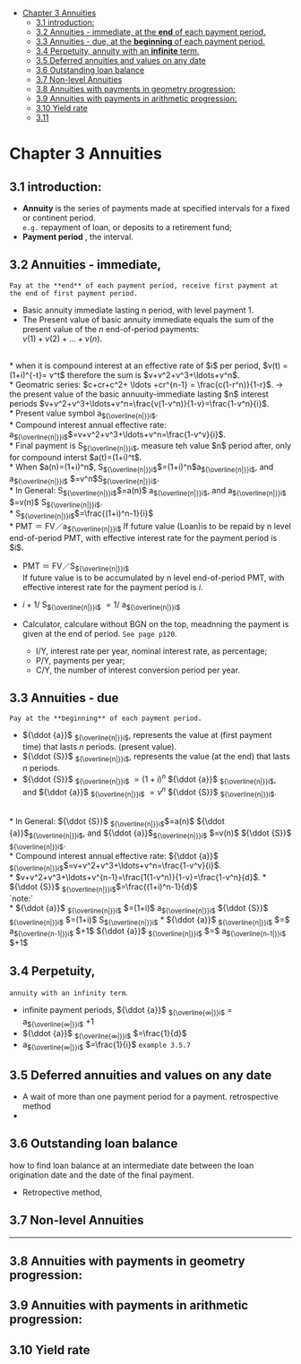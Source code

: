 <!-- TOC depthFrom:1 depthTo:6 withLinks:1 updateOnSave:1 orderedList:0 -->

- [Chapter 3 Annuities](#chapter-3-annuities)
	- [3.1 introduction:](#31-introduction)
	- [3.2 Annuities - immediate, at the **end** of each payment period.](#32-annuities-immediate-at-the-end-of-each-payment-period)
	- [3.3 Annuities - due, at the **beginning** of each payment period.](#33-annuities-due-at-the-beginning-of-each-payment-period)
	- [3.4 Perpetuity, annuity with an **infinite** term.](#34-perpetuity-annuity-with-an-infinite-term)
	- [3.5 Deferred annuities and values on any date](#35-deferred-annuities-and-values-on-any-date)
	- [3.6 Outstanding loan balance](#36-outstanding-loan-balance)
	- [3.7 Non-level Annuities](#37-non-level-annuities)
	- [3.8 Annuities with payments in geometry progression:](#38-annuities-with-payments-in-geometry-progression)
	- [3.9 Annuities with payments in arithmetic progression:](#39-annuities-with-payments-in-arithmetic-progression)
	- [3.10 Yield rate](#310-yield-rate)
	- [3.11](#311)

<!-- /TOC -->

# Chapter 3 Annuities  

## 3.1 introduction:

* **Annuity** is the series of payments made at specified intervals for a fixed or continent period.     
	`e.g.` repayment of loan, or deposits to a retirement fund;     
* **Payment period** , the interval.         

## 3.2 Annuities - immediate,
`Pay at the **end** of each payment period, receive first payment at the end of first payment period.`     

* Basic annuity immediate lasting n period, with level payment 1.      
* The Present value of basic annuity immediate equals the sum of the present value of the $n$ end-of-period payments:     
$v(1) + v(2) + \ldots + v(n)$.  
<br/>  
  * when it is compound interest at an effective rate of $i$ per period,     
	$v(t) = (1+i)^{-t}= v^t$     
	therefore the sum is  $v+v^2+v^3+\ldots+v^n$.     
<br/>  
* Geomatric series:      
$c+cr+c^2+ \ldots +cr^{n-1} = \frac{c(1-r^n)}{1-r}$.     
&rarr; the present value of the basic annuuity-immediate lasting $n$ interest periods $v+v^2+v^3+\ldots+v^n=\frac{v(1-v^n)}{1-v}=\frac{1-v^n}{i}$.   
<br/>  
* Present value symbol a<sub>${\overline{n|}}i$</sub>.      
<br/>    
* Compound interest annual effective rate:     
a<sub>${\overline{n|}}i$</sub>$=v+v^2+v^3+\ldots+v^n=\frac{1-v^v}{i}$.   
<br/>   
* Final payment is S<sub>${\overline{n|}}i$</sub>, measure teh value $n$ period after, only for compound interst $a(t)=(1+i)^t$.  
<br/>  
* When $a(n)=(1+i)^n$, S<sub>${\overline{n|}}i$</sub>$=(1+i)^n$a<sub>${\overline{n|}}i$</sub>, and a<sub>${\overline{n|}}i$</sub> $=v^n$S<sub>${\overline{n|}}i$</sub>.     
<br/>  
* In General: S<sub>${\overline{n|}}i$</sub>$=a(n)$ a<sub>${\overline{n|}}i$</sub>, and a<sub>${\overline{n|}}i$</sub> $=v(n)$ S<sub>${\overline{n|}}i$</sub>.   
<br/>  
* S<sub>${\overline{n|}}i$</sub>$=\frac{(1+i)^n-1}{i}$     
<br/>  
* PMT ＝ FV／a<sub>${\overline{n|}}i$</sub>     
If future value (Loan)is to be repaid by n level end-of-period PMT, with effective interest rate for the payment period is $i$.

* PMT ＝ FV／S<sub>${\overline{n|}}i$</sub>    
If future value is to be accumulated by n level end-of-period PMT, with effective interest rate for the payment period is $i$.

* $i+1/$ S<sub>${\overline{n|}}i$</sub> $=1/$ a<sub>${\overline{n|}}i$</sub>

* Calculator, calculare without BGN on the top, meadnning the payment is given at the end of period. `See page p120`.     
  * I/Y, interest rate per year, nominal interest rate, as percentage;
  * P/Y, payments per year;     
  * C/Y, the number of interest conversion period per year.

## 3.3 Annuities - due     
`Pay at the **beginning** of each payment period.`

* ${\ddot  {a}}$ <sub>${\overline{n|}}i$</sub>, represents the value at (first payment time) that lasts $n$ periods.   (present value).
* ${\ddot  {S}}$ <sub>${\overline{n|}}i$</sub>, represents the value (at the end) that lasts $n$ periods.   
* ${\ddot  {S}}$ <sub>${\overline{n|}}i$</sub> $=(1+i)^n$ ${\ddot  {a}}$ <sub>${\overline{n|}}i$</sub>,
and ${\ddot  {a}}$ <sub>${\overline{n|}}i$</sub> $=v^n$ ${\ddot  {S}}$ <sub>${\overline{n|}}i$</sub>.     
<br/>  
* In General: ${\ddot  {S}}$ <sub>${\overline{n|}}i$</sub>$=a(n)$ ${\ddot  {a}}$<sub>${\overline{n|}}i$</sub>, and ${\ddot  {a}}$<sub>${\overline{n|}}i$</sub> $=v(n)$ ${\ddot  {S}}$ <sub>${\overline{n|}}i$</sub>.   
<br/>  
* Compound interest annual effective rate:     
${\ddot  {a}}$ <sub>${\overline{n|}}i$</sub>$=v+v^2+v^3+\ldots+v^n=\frac{1-v^v}{i}$.   
<br/>      
* $v+v^2+v^3+\ldots+v^{n-1}=\frac{1(1-v^n)}{1-v}=\frac{1-v^n}{d}$.       
* ${\ddot  {S}}$ <sub>${\overline{n|}}i$</sub>$=\frac{(1+i)^n-1}{d}$     
<br/>  
`note:`  
<br/>
* ${\ddot  {a}}$ <sub>${\overline{n|}}i$</sub> $=(1+i)$ a<sub>${\overline{n|}}i$</sub>     
${\ddot  {S}}$ <sub>${\overline{n|}}i$</sub> $=(1+i)$ S<sub>${\overline{n|}}i$</sub>      
* ${\ddot  {a}}$ <sub>${\overline{n|}}i$</sub> $=$ a<sub>${\overline{n-1|}}i$</sub> $+1$     
${\ddot  {a}}$ <sub>${\overline{n|}}i$</sub> $=$ a<sub>${\overline{n-1|}}i$</sub> $+1$


## 3.4 Perpetuity,
`annuity with an infinity term`.     
* infinite payment periods, ${\ddot  {a}}$ <sub>${\overline{∞|}}i$</sub> $=$ a<sub>${\overline{∞|}}i$</sub> $+1$    
* ${\ddot  {a}}$ <sub>${\overline{∞|}}i$</sub> $=\frac{1}{d}$     
* a<sub>${\overline{∞|}}i$</sub> $=\frac{1}{i}$
`example 3.5.7`

## 3.5 Deferred annuities and values on any date      
* A wait of more than one payment period for a payment. retrospective method     
*

## 3.6 Outstanding loan balance     
how to find loan balance at an intermediate date between the loan origination date and the date of the final payment.      
* Retropective method,
## 3.7 Non-level Annuities

---     
## 3.8 Annuities with payments in geometry progression:     

## 3.9 Annuities with payments in arithmetic progression:     

## 3.10 Yield rate     

